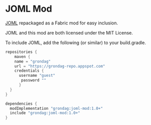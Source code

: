 # JOML Mod

[JOML](https://github.com/JOML-CI/JOML) repackaged as a Fabric mod for easy inclusion. 

JOML and this mod are both licensed under the MIT License.

To include JOML, add the following (or similar) to your build.gradle.

```gradle
repositories {
 	maven {
    name = "grondag"
    url = "https://grondag-repo.appspot.com"
    credentials {
      username "guest"
       password ""
	  }
  }
}

dependencies {
  modImplementation "grondag:joml-mod:1.0+"
  include "grondag:joml-mod:1.0+"
}
```
